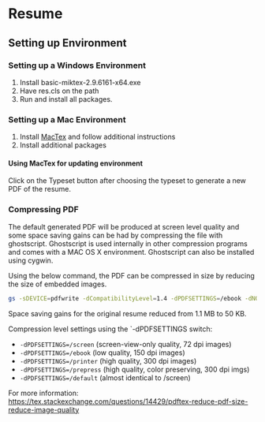 # Resume

## Setting up Environment

### Setting up a Windows Environment

1. Install basic-miktex-2.9.6161-x64.exe
2. Have res.cls on the path
3. Run and install all packages.

### Setting up a Mac Environment

1. Install [MacTex](http://www.tug.org/mactex) and follow additional instructions
2. Install additional packages

#### Using MacTex for updating environment
Click on the Typeset button after choosing the typeset to generate a new PDF of the resume.

### Compressing PDF
The default generated PDF will be produced at screen level quality and some space saving gains can be had by compressing the file with ghostscript.  Ghostscript is used internally in other compression programs and comes with a MAC OS X environment.  Ghostscript can also be installed using cygwin.  

Using the below command, the PDF can be compressed in size by reducing the size of embedded images.  
```sh
gs -sDEVICE=pdfwrite -dCompatibilityLevel=1.4 -dPDFSETTINGS=/ebook -dNOPAUSE -dQUIET -dBATCH -sOutputFile=compressed_file.pdf big_file.pdf
```  

Space saving gains for the original resume reduced from 1.1 MB to 50 KB.  

Compression level settings using the `-dPDFSETTINGS switch:
* `-dPDFSETTINGS=/screen`   (screen-view-only quality, 72 dpi images)
* `-dPDFSETTINGS=/ebook`    (low quality, 150 dpi images)
* `-dPDFSETTINGS=/printer`  (high quality, 300 dpi images)
* `-dPDFSETTINGS=/prepress` (high quality, color preserving, 300 dpi imgs)
* `-dPDFSETTINGS=/default`  (almost identical to /screen)

For more information:  
https://tex.stackexchange.com/questions/14429/pdftex-reduce-pdf-size-reduce-image-quality

